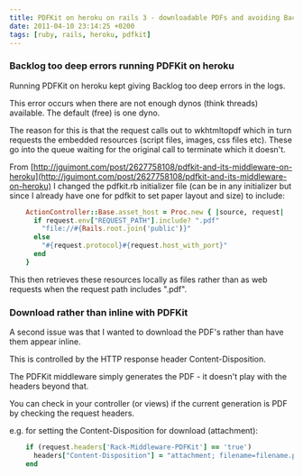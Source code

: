```yaml
---
title: PDFKit on heroku on rails 3 - downloadable PDFs and avoiding Backlog too deep
date: 2011-04-10 23:14:25 +0200
tags: [ruby, rails, heroku, pdfkit]
---
```


### Backlog too deep errors running PDFKit on heroku

Running PDFKit on heroku kept giving Backlog too deep errors in the logs.

This error occurs when there are not enough dynos (think threads) available. The default (free) is one dyno.

The reason for this is that the request calls out to wkhtmltopdf which in turn requests the embedded resources (script files, images, css files etc). These go into the queue waiting for the original call to terminate which it doesn't.

From [http://jguimont.com/post/2627758108/pdfkit-and-its-middleware-on-heroku](http://jguimont.com/post/2627758108/pdfkit-and-its-middleware-on-heroku) I changed the pdfkit.rb initializer file (can be in any initializer but since I already have one for pdfkit to set paper layout and size) to include:

```ruby
    ActionController::Base.asset_host = Proc.new { |source, request|
      if request.env["REQUEST_PATH"].include? ".pdf"
        "file://#{Rails.root.join('public')}"
      else
        "#{request.protocol}#{request.host_with_port}"
      end
    }
```

This then retrieves these resources locally as files rather than as web requests when the request path includes ".pdf".

### Download rather than inline with PDFKit

A second issue was that I wanted to download the PDF's rather than have them appear inline.

This is controlled by the HTTP response header Content-Disposition.

The PDFKit middleware simply generates the PDF - it doesn't play with the headers beyond that.

You can check in your controller (or views) if the current generation is PDF by checking the request headers.

e.g. for setting the Content-Disposition for download (attachment):

```ruby
    if (request.headers['Rack-Middleware-PDFKit'] == 'true')
      headers["Content-Disposition"] = "attachment; filename=filename.pdf"
    end
```
